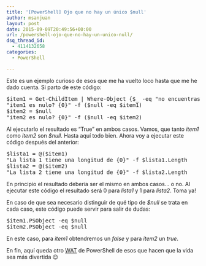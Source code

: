 ```yaml
---
title: '[PowerShell] Ojo que no hay un único $null'
author: msanjuan
layout: post
date: 2015-09-09T20:49:56+00:00
url: /powershell-ojo-que-no-hay-un-unico-null/
dsq_thread_id:
  - 4114132658
categories:
  - PowerShell

---
```

Este es un ejemplo curioso de esos que me ha vuelto loco hasta que me he dado cuenta. Si parto de este código:

<pre class="lang:ps decode:true">$item1 = Get-ChildItem | Where-Object {$_ -eq "no encuentras esto ni de coña"}
"item1 es nulo? {0}" -f ($null -eq $item1)
$item2 = $null
"item2 es nulo? {0}" -f ($null -eq $item2)</pre>

Al ejecutarlo el resultado es &#8220;True&#8221; en ambos casos. Vamos, que tanto _item1_ como _item2_ son _$null_. Hasta aquí todo bien. Ahora voy a ejecutar este código después del anterior:

<pre class="lang:default decode:true">$lista1 = @($item1)
"La lista 1 tiene una longitud de {0}" -f $lista1.Length
$lista2 = @($item2)
"La lista 2 tiene una longitud de {0}" -f $lista2.Length</pre>

En principio el resultado debería ser el mismo en ambos casos&#8230; o no. Al ejecutar este código el resultado será 0 para _lista1_ y 1 para _lista2_. Toma ya!

En caso de que sea necesario distinguir de qué tipo de _$null_ se trata en cada caso, este código puede servir para salir de dudas:

<pre class="lang:ps decode:true">$item1.PSObject -eq $null
$item2.PSObject -eq $null</pre>

En este caso, para _item1_ obtendremos un _false_ y para _item2_ un _true_.

En fin, aquí queda otro [WAT][1] de PowerShell de esos que hacen que la vida sea más divertida 😉

 [1]: https://www.destroyallsoftware.com/talks/wat